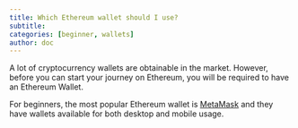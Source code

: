 ```yaml
---
title: Which Ethereum wallet should I use?
subtitle: 
categories: [beginner, wallets]
author: doc
---
```


A lot of cryptocurrency wallets are obtainable in the market. However, before you can start your journey on Ethereum, you will be required to have an Ethereum Wallet.

For beginners, the most popular Ethereum wallet is [MetaMask](https://metamask.io) and they have wallets available for both desktop and mobile usage. 
